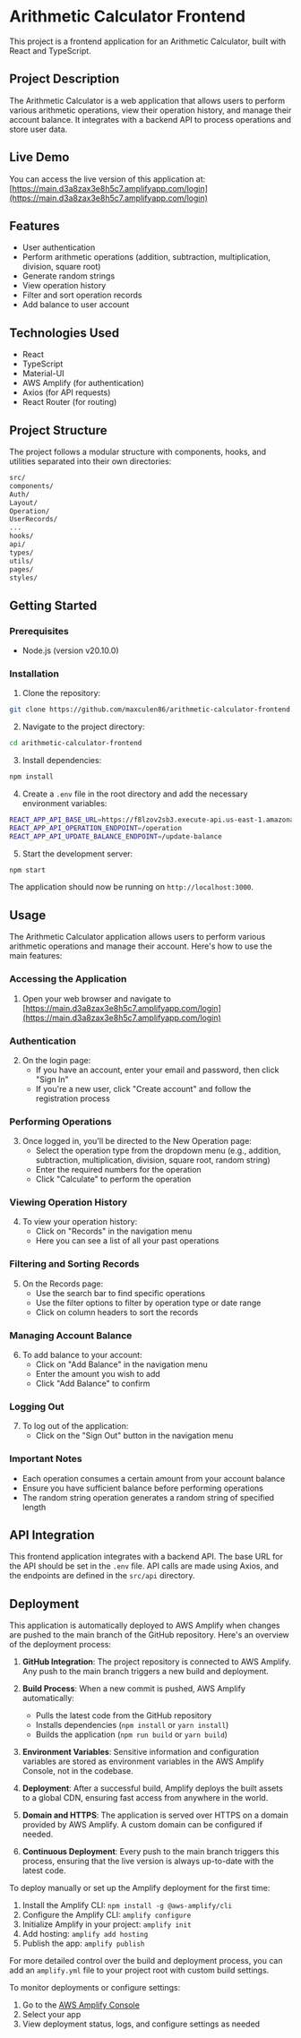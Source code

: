 # Arithmetic Calculator Frontend

This project is a frontend application for an Arithmetic Calculator, built with React and TypeScript.

## Project Description

The Arithmetic Calculator is a web application that allows users to perform various arithmetic operations, view their operation history, and manage their account balance. It integrates with a backend API to process operations and store user data.
## Live Demo

You can access the live version of this application at:
[https://main.d3a8zax3e8h5c7.amplifyapp.com/login](https://main.d3a8zax3e8h5c7.amplifyapp.com/login)

## Features

- User authentication
- Perform arithmetic operations (addition, subtraction, multiplication, division, square root)
- Generate random strings
- View operation history
- Filter and sort operation records
- Add balance to user account

## Technologies Used

- React
- TypeScript
- Material-UI
- AWS Amplify (for authentication)
- Axios (for API requests)
- React Router (for routing)

## Project Structure

The project follows a modular structure with components, hooks, and utilities separated into their own directories:

```bash
src/
components/
Auth/
Layout/
Operation/
UserRecords/
...
hooks/
api/
types/
utils/
pages/
styles/
```

## Getting Started

### Prerequisites

- Node.js (version v20.10.0)

### Installation

1. Clone the repository:
```bash
git clone https://github.com/maxculen86/arithmetic-calculator-frontend.git
```
2. Navigate to the project directory:
```bash
cd arithmetic-calculator-frontend
```
3. Install dependencies:
```bash
npm install
```

4. Create a `.env` file in the root directory and add the necessary environment variables:
```bash
REACT_APP_API_BASE_URL=https://f8lzov2sb3.execute-api.us-east-1.amazonaws.com
REACT_APP_API_OPERATION_ENDPOINT=/operation
REACT_APP_API_UPDATE_BALANCE_ENDPOINT=/update-balance
```

5. Start the development server:
```bash
npm start
```

The application should now be running on `http://localhost:3000`.

## Usage

The Arithmetic Calculator application allows users to perform various arithmetic operations and manage their account. Here's how to use the main features:

### Accessing the Application

1. Open your web browser and navigate to [https://main.d3a8zax3e8h5c7.amplifyapp.com/login](https://main.d3a8zax3e8h5c7.amplifyapp.com/login)

### Authentication

2. On the login page:
   - If you have an account, enter your email and password, then click "Sign In"
   - If you're a new user, click "Create account" and follow the registration process

### Performing Operations

3. Once logged in, you'll be directed to the New Operation page:
   - Select the operation type from the dropdown menu (e.g., addition, subtraction, multiplication, division, square root, random string)
   - Enter the required numbers for the operation
   - Click "Calculate" to perform the operation

### Viewing Operation History

4. To view your operation history:
   - Click on "Records" in the navigation menu
   - Here you can see a list of all your past operations

### Filtering and Sorting Records

5. On the Records page:
   - Use the search bar to find specific operations
   - Use the filter options to filter by operation type or date range
   - Click on column headers to sort the records

### Managing Account Balance

6. To add balance to your account:
   - Click on "Add Balance" in the navigation menu
   - Enter the amount you wish to add
   - Click "Add Balance" to confirm

### Logging Out

7. To log out of the application:
   - Click on the "Sign Out" button in the navigation menu

### Important Notes

- Each operation consumes a certain amount from your account balance
- Ensure you have sufficient balance before performing operations
- The random string operation generates a random string of specified length

## API Integration

This frontend application integrates with a backend API. The base URL for the API should be set in the `.env` file. API calls are made using Axios, and the endpoints are defined in the `src/api` directory.

## Deployment

This application is automatically deployed to AWS Amplify when changes are pushed to the main branch of the GitHub repository. Here's an overview of the deployment process:

1. **GitHub Integration**: 
   The project repository is connected to AWS Amplify. Any push to the main branch triggers a new build and deployment.

2. **Build Process**:
   When a new commit is pushed, AWS Amplify automatically:
   - Pulls the latest code from the GitHub repository
   - Installs dependencies (`npm install` or `yarn install`)
   - Builds the application (`npm run build` or `yarn build`)

3. **Environment Variables**:
   Sensitive information and configuration variables are stored as environment variables in the AWS Amplify Console, not in the codebase.

4. **Deployment**:
   After a successful build, Amplify deploys the built assets to a global CDN, ensuring fast access from anywhere in the world.

5. **Domain and HTTPS**:
   The application is served over HTTPS on a domain provided by AWS Amplify. A custom domain can be configured if needed.

6. **Continuous Deployment**:
   Every push to the main branch triggers this process, ensuring that the live version is always up-to-date with the latest code.

To deploy manually or set up the Amplify deployment for the first time:

1. Install the Amplify CLI: `npm install -g @aws-amplify/cli`
2. Configure the Amplify CLI: `amplify configure`
3. Initialize Amplify in your project: `amplify init`
4. Add hosting: `amplify add hosting`
5. Publish the app: `amplify publish`

For more detailed control over the build and deployment process, you can add an `amplify.yml` file to your project root with custom build settings.

To monitor deployments or configure settings:
1. Go to the [AWS Amplify Console](https://console.aws.amazon.com/amplify/)
2. Select your app
3. View deployment status, logs, and configure settings as needed
